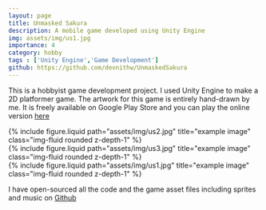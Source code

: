 ```yaml
---
layout: page
title: Unmasked Sakura
description: A mobile game developed using Unity Engine
img: assets/img/us1.jpg
importance: 4
category: hobby
tags : ['Unity Engine','Game Development']
github: https://github.com/devnithw/UnmaskedSakura
---
```


This is a hobbyist game development project. I used Unity Engine to make a 2D platformer game. The artwork for this game is entirely hand-drawn by me. It is freely available on Google Play Store and you can play the online version [here](https://devnithw.github.io/PlayUnmaskedSakura)

<div class="row">
    <div class="col-sm mt-3 mt-md-0">
        {% include figure.liquid path="assets/img/us2.jpg" title="example image" class="img-fluid rounded z-depth-1" %}
    </div>
    <div class="col-sm mt-3 mt-md-0">
        {% include figure.liquid path="assets/img/us3.jpg" title="example image" class="img-fluid rounded z-depth-1" %}
    </div>
</div>

<div class="row">
    <div class="col-sm mt-3 mt-md-0">
        {% include figure.liquid path="assets/img/us1.jpg" title="example image" class="img-fluid rounded z-depth-1" %}
    </div>
</div>

I have open-sourced all the code and the game asset files including sprites and music on [Github](https://github.com/devnithw/UnmaskedSakura)

